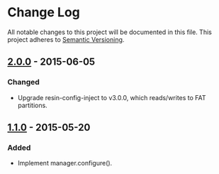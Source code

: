 # Change Log

All notable changes to this project will be documented in this file.
This project adheres to [Semantic Versioning](http://semver.org/).

## [2.0.0] - 2015-06-05

### Changed
- Upgrade resin-config-inject to v3.0.0, which reads/writes to FAT partitions.

## [1.1.0] - 2015-05-20

### Added
- Implement manager.configure().

[2.0.0]: https://github.com/resin-io/resin-image-manager/compare/v1.1.0...v2.0.0
[1.1.0]: https://github.com/resin-io/resin-image-manager/compare/v1.0.0...v1.1.0
